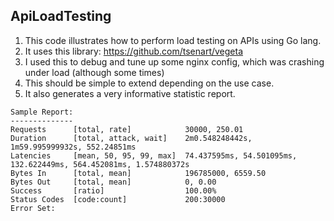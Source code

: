 ## ApiLoadTesting

1. This code illustrates how to perform load testing on APIs using Go lang.
2. It uses this library: https://github.com/tsenart/vegeta
3. I used this to debug and tune up some nginx config, which was crashing under load 
   (although some times)
4. This should be simple to extend depending on the use case.
5. It also generates a very informative statistic report.
```
Sample Report:
--------------
Requests      [total, rate]            30000, 250.01
Duration      [total, attack, wait]    2m0.548248442s, 1m59.995999932s, 552.24851ms
Latencies     [mean, 50, 95, 99, max]  74.437595ms, 54.501095ms, 132.622449ms, 564.452081ms, 1.574880372s
Bytes In      [total, mean]            196785000, 6559.50
Bytes Out     [total, mean]            0, 0.00
Success       [ratio]                  100.00%
Status Codes  [code:count]             200:30000  
Error Set:
```
